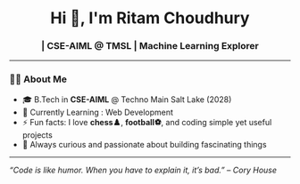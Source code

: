 <h1 align="center">Hi 👋, I'm Ritam Choudhury</h1>
<h3 align="center">  | CSE-AIML @ TMSL | Machine Learning Explorer</h3>



---

### 👨‍💻 About Me

- 🎓 B.Tech in **CSE-AIML** @ Techno Main Salt Lake (2028)
- 🌱 Currently Learning : Web Development
- ⚡ Fun facts: I love **chess♟️**, **football⚽**, and coding simple yet useful projects
- 🚀 Always curious and passionate about building fascinating things

---
*“Code is like humor. When you have to explain it, it’s bad.” – Cory House*

